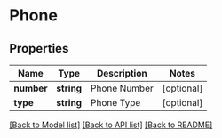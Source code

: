 # Phone

## Properties
Name | Type | Description | Notes
------------ | ------------- | ------------- | -------------
**number** | **string** | Phone Number | [optional] 
**type** | **string** | Phone Type | [optional] 

[[Back to Model list]](../README.md#documentation-for-models) [[Back to API list]](../README.md#documentation-for-api-endpoints) [[Back to README]](../README.md)



